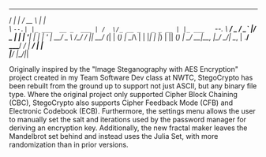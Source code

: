 
 _____ _                   _____                  _        
/  ___| |                 /  __ \                | |       
\ `--.| |_ ___  __ _  ___ | /  \/_ __ _   _ _ __ | |_ ___  
 `--. \ __/ _ \/ _` |/ _ \| |   | '__| | | | '_ \| __/ _ \ 
/\__/ / ||  __/ (_| | (_) | \__/\ |  | |_| | |_) | || (_) |
\____/ \__\___|\__, |\___/ \____/_|   \__, | .__/ \__\___/ 
                __/ |                  __/ | |             
               |___/                  |___/|_|             

Originally inspired by the "Image Steganography with AES Encryption" project created in my Team Software Dev class at NWTC,
StegoCrypto has been rebuilt from the ground up to support not just ASCII, but any binary file type. Where the original
project only supported Cipher Block Chaining (CBC), StegoCrypto also supports Cipher Feedback Mode (CFB) and Electronic 
Codebook (ECB). Furthermore, the settings menu allows the user to manually set the salt and iterations used by the password 
manager for deriving an encryption key. Additionally, the new fractal maker leaves the Mandelbrot set behind and instead
uses the Julia Set, with more randomization than in prior versions.
